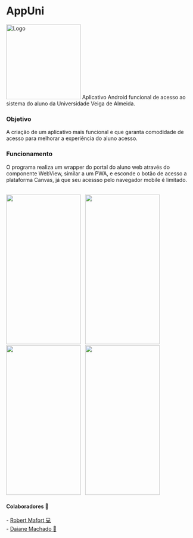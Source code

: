 # AppUni
<img src="https://user-images.githubusercontent.com/73988556/224574639-48197ec8-f4ef-42eb-9b19-ec8154521a6e.jpeg" alt="Logo" width="200" height="200">
Aplicativo Android funcional de acesso ao sistema do aluno da Universidade Veiga de Almeida.

<h3> Objetivo </h3>
A criação de um aplicativo mais funcional e que garanta comodidade de acesso para melhorar a experiência do aluno acesso. 

<h3> Funcionamento </h3>
O programa realiza um wrapper do portal do aluno web através do componente WebView, similar a um PWA, e esconde o botão de acesso a plataforma Canvas, já que seu acessso pelo navegador mobile é limitado.

</br>
</br>

<p float="left">
  <img src="https://github.com/JGMelon22/AppUni/assets/73988556/2e758877-86ef-4e3f-a644-72d202cfb78e" width="200" height="400"/> <span>&nbsp;</span>
  <img src="https://github.com/JGMelon22/AppUni/assets/73988556/3572d2ff-ea8e-4ee4-a8d9-8991fcd681be" width="200" height="400"/>  <span>&nbsp;</span>
  <img src="https://github.com/JGMelon22/AppUni/assets/73988556/a807ba17-e68a-47ba-b866-bc80b112786e" data-canonical-src="https://gyazo.com/eb5c5741b6a9a16c692170a41a49c858.png" width="200" height="400"/> <span>&nbsp;</span>
  <img src="https://user-images.githubusercontent.com/73988556/227794320-6699be1a-aa2c-4a98-a248-1fb9e94d9efe.jpeg" width="200" height="400"/>
</p>

<h4> Colaboradores 👥</h4>
- <a href="https://github.com/rbrmafort">Robert Mafort 💻<a/>
</br>
- <a href="https://www.linkedin.com/in/daianemartins14/">Daiane Machado 🎨</a>
